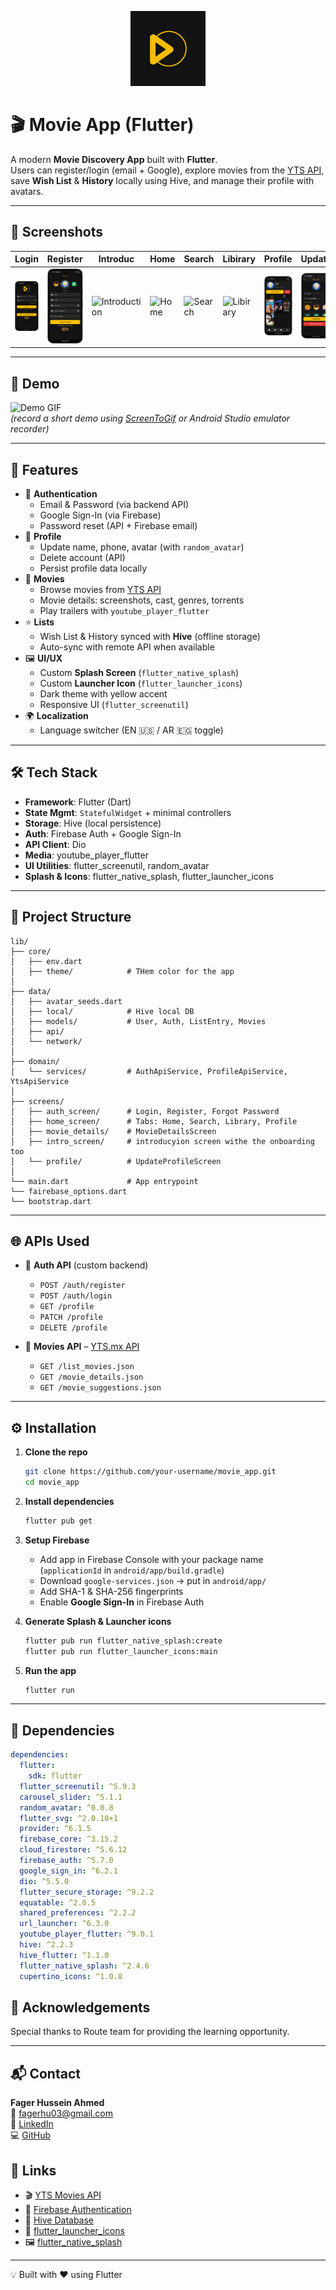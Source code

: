 <p align="center">
  <img src="assets\screenshot\img.png" alt="Movie_App Logo" width="120"/>
</p>

# 🎬 Movie App (Flutter)

A modern **Movie Discovery App** built with **Flutter**.  
Users can register/login (email + Google), explore movies from the [YTS API](https://yts.mx/api), save **Wish List** & **History** locally using Hive, and manage their profile with avatars.

---
## 📸 Screenshots

| Login | Register |Introduc| Home | Search | Libirary | Profile | Update |
|--------|-------|----------|------|---------|---------|---------|---------|
| ![Login](assets/screenshot/login_screenshot.png) | ![Register](assets/screenshot/reg_screenshot.png) | ![Introduction](assets/screenshot/inrto_screenshot.png) | ![Home](assets/screenshot/home_screenshot.png) |![Search](assets/screenshot/search_screenshot.png) |![Libirary](assets/screenshot/library_screenshot.png) |![Profile](assets/screenshot/profile_screnshot.png) |![Update](assets/screenshot/update_screenshot.png) |

---

## 🎥 Demo

![Demo GIF](screenshots/demo.gif)  
*(record a short demo using [ScreenToGif](https://www.screentogif.com/) or Android Studio emulator recorder)*

---
## 🚀 Features

- 🔐 **Authentication**
  - Email & Password (via backend API)
  - Google Sign-In (via Firebase)
  - Password reset (API + Firebase email)
- 👤 **Profile**
  - Update name, phone, avatar (with `random_avatar`)
  - Delete account (API)
  - Persist profile data locally
- 🎥 **Movies**
  - Browse movies from [YTS API](https://yts.mx/api)
  - Movie details: screenshots, cast, genres, torrents
  - Play trailers with `youtube_player_flutter`
- ⭐ **Lists**
  - Wish List & History synced with **Hive** (offline storage)
  - Auto-sync with remote API when available
- 🖼️ **UI/UX**
  - Custom **Splash Screen** (`flutter_native_splash`)
  - Custom **Launcher Icon** (`flutter_launcher_icons`)
  - Dark theme with yellow accent
  - Responsive UI (`flutter_screenutil`)
- 🌍 **Localization**
  - Language switcher (EN 🇺🇸 / AR 🇪🇬 toggle)

---

## 🛠️ Tech Stack

- **Framework**: Flutter (Dart)
- **State Mgmt**: `StatefulWidget` + minimal controllers
- **Storage**: Hive (local persistence)
- **Auth**: Firebase Auth + Google Sign-In
- **API Client**: Dio
- **Media**: youtube_player_flutter
- **UI Utilities**: flutter_screenutil, random_avatar
- **Splash & Icons**: flutter_native_splash, flutter_launcher_icons

---

## 📂 Project Structure

```plaintext
lib/
├── core/
│   ├── env.dart
│   ├── theme/            # THem color for the app 
│
├── data/
│   ├── avatar_seeds.dart
│   ├── local/            # Hive local DB
│   ├── models/           # User, Auth, ListEntry, Movies
│   ├── api/          
│   └── network/
│
├── domain/
│   └── services/         # AuthApiService, ProfileApiService, YtsApiService
│
├── screens/
│   ├── auth_screen/      # Login, Register, Forgot Password
│   ├── home_screen/      # Tabs: Home, Search, Library, Profile
│   ├── movie_details/    # MovieDetailsScreen
│   ├── intro_screen/     # introducyion screen withe the onboarding too 
│   └── profile/          # UpdateProfileScreen
│
└── main.dart             # App entrypoint
└── fairebase_options.dart             
└── bootstrap.dart          
```

---

## 🌐 APIs Used

- 🔹 **Auth API** (custom backend)  
  - `POST /auth/register`  
  - `POST /auth/login`  
  - `GET /profile`  
  - `PATCH /profile`  
  - `DELETE /profile`  


- 🔹 **Movies API** – [YTS.mx API](https://yts.mx/api)  
  - `GET /list_movies.json`  
  - `GET /movie_details.json`  
  - `GET /movie_suggestions.json`

---



## ⚙️ Installation

1. **Clone the repo**
   ```bash
   git clone https://github.com/your-username/movie_app.git
   cd movie_app
   ```

2. **Install dependencies**
   ```bash
   flutter pub get
   ```

3. **Setup Firebase**
   - Add app in Firebase Console with your package name (`applicationId` in `android/app/build.gradle`)
   - Download `google-services.json` → put in `android/app/`
   - Add SHA-1 & SHA-256 fingerprints
   - Enable **Google Sign-In** in Firebase Auth

4. **Generate Splash & Launcher icons**
   ```bash
   flutter pub run flutter_native_splash:create
   flutter pub run flutter_launcher_icons:main
   ```

5. **Run the app**
   ```bash
   flutter run
   ```

---

## 📌 Dependencies

```yaml
dependencies:
  flutter:
    sdk: flutter
  flutter_screenutil: ^5.9.3
  carousel_slider: ^5.1.1
  random_avatar: ^0.0.8
  flutter_svg: ^2.0.10+1
  provider: ^6.1.5
  firebase_core: ^3.15.2
  cloud_firestore: ^5.6.12
  firebase_auth: ^5.7.0
  google_sign_in: ^6.2.1
  dio: ^5.5.0
  flutter_secure_storage: ^9.2.2
  equatable: ^2.0.5
  shared_preferences: ^2.2.2
  url_launcher: ^6.3.0
  youtube_player_flutter: ^9.0.1
  hive: ^2.2.3
  hive_flutter: ^1.1.0
  flutter_native_splash: ^2.4.6
  cupertino_icons: ^1.0.8

```
## 🙏 Acknowledgements

Special thanks to Route team for providing the learning opportunity.

---

## 📬 Contact

**Fager Hussein Ahmed**  
📧 fagerhu03@gmail.com  
🔗 [LinkedIn](https://www.linkedin.com/in/fagerhu/)  
💻 [GitHub](https://github.com/fagerhu03)


## 🔗 Links

- 🎬 [YTS Movies API](https://yts.mx/api)  
- 🔑 [Firebase Authentication](https://firebase.google.com/docs/auth)  
- 🐝 [Hive Database](https://docs.hivedb.dev/#/)  
- 🎨 [flutter_launcher_icons](https://pub.dev/packages/flutter_launcher_icons)  
- 🖼️ [flutter_native_splash](https://pub.dev/packages/flutter_native_splash)

---

💡 Built with ❤️ using Flutter

